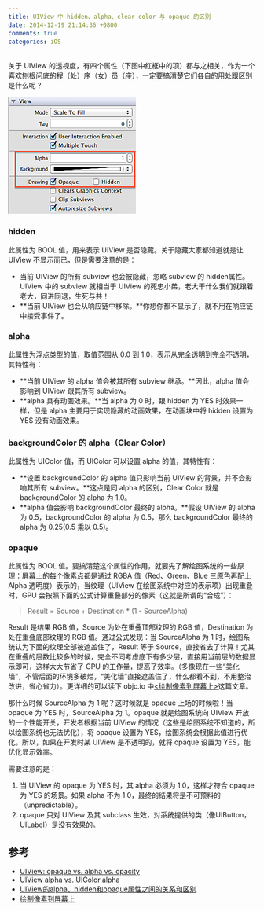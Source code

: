 ```yaml
---
title: UIView 中 hidden、alpha、clear color 与 opaque 的区别
date: 2014-12-19 21:14:36 +0800
comments: true
categories: iOS
---
```


关于 UIView 的透视度，有四个属性（下图中红框中的项）都与之相关，作为一个喜欢刨根问底的程（处）序（女）员（座），一定要搞清楚它们各自的用处跟区别是什么呢？

![](../images/blog/2014-12-19-transparency-in-xib.png)

### hidden

此属性为 BOOL 值，用来表示 UIView 是否隐藏。关于隐藏大家都知道就是让 UIView 不显示而已，但是需要注意的是：

- 当前 UIView 的所有 subview 也会被隐藏，忽略 subview 的 hidden属性。UIView 中的 subview 就相当于 UIView 的死忠小弟，老大干什么我们就跟着老大，同进同退，生死与共！
- **当前 UIView 也会从响应链中移除。**你想你都不显示了，就不用在响应链中接受事件了。

### alpha

此属性为浮点类型的值，取值范围从 0.0 到 1.0，表示从完全透明到完全不透明，其特性有：

- **当前 UIView 的 alpha 值会被其所有 subview 继承。**因此，alpha 值会影响到 UIView 跟其所有 subview。
- **alpha 具有动画效果。**当 alpha 为 0 时，跟 hidden 为 YES 时效果一样，但是 alpha 主要用于实现隐藏的动画效果，在动画块中将 hidden 设置为 YES 没有动画效果。

### backgroundColor 的 alpha（Clear Color）

此属性为 UIColor 值，而 UIColor 可以设置 alpha 的值，其特性有：

- **设置 backgroundColor 的 alpha 值只影响当前 UIView 的背景，并不会影响其所有 subview。**这点是同 alpha 的区别，Clear Color 就是 backgroundColor 的 alpha 为 1.0。
- **alpha 值会影响 backgroundColor 最终的 alpha。**假设 UIView 的 alpha 为 0.5，backgroundColor 的 alpha 为 0.5，那么 backgroundColor 最终的 alpha 为 0.25(0.5 乘以 0.5)。

### opaque

此属性为 BOOL 值。要搞清楚这个属性的作用，就要先了解绘图系统的一些原理：屏幕上的每个像素点都是通过 RGBA 值（Red、Green、Blue 三原色再配上 Alpha 透明度）表示的，当纹理（UIView 在绘图系统中对应的表示项）出现重叠时，GPU 会按照下面的公式计算重叠部分的像素（这就是所谓的“合成”）：

> Result = Source + Destination * (1 - SourceAlpha)

Result 是结果 RGB 值，Source 为处在重叠顶部纹理的 RGB 值，Destination 为处在重叠底部纹理的 RGB 值。通过公式发现：当 SourceAlpha 为 1 时，绘图系统认为下面的纹理全部被遮盖住了，Result 等于 Source，直接省去了计算！尤其在重叠的层数比较多的时候，完全不同考虑底下有多少层，直接用当前层的数据显示即可，这样大大节省了 GPU 的工作量，提高了效率。（多像现在一些“美化墙”，不管后面的环境多破烂，“美化墙”直接遮盖住了，什么都看不到，不用整治改进，省心省力）。更详细的可以读下 objc.io 中[<绘制像素到屏幕上>](http://objccn.io/issue-3-1/)这篇文章。

那什么时候 SourceAlpha 为 1 呢？这时候就是 opaque 上场的时候啦！当 opaque 为 YES 时，SourceAlpha 为 1。opaque 就是绘图系统向 UIView 开放的一个性能开关，开发者根据当前 UIView 的情况（这些是绘图系统不知道的，所以绘图系统也无法优化），将 opaque 设置为 YES，绘图系统会根据此值进行优化。所以，如果在开发时某 UIView 是不透明的，就将 opaque 设置为 YES，能优化显示效率。

需要注意的是：

1. 当 UIView 的 opaque 为 YES 时，其 alpha 必须为 1.0，这样才符合 opaque 为 YES 的场景。如果 alpha 不为 1.0，最终的结果将是不可预料的（unpredictable）。
2. opaque 只对 UIView 及其 subclass 生效，对系统提供的类（像UIButton，UILabel）是没有效果的。

## 参考

- [UIView: opaque vs. alpha vs. opacity](http://stackoverflow.com/questions/8520434/uiview-opaque-vs-alpha-vs-opacity)
- [UIView alpha vs. UIColor alpha](http://stackoverflow.com/questions/20423390/uiview-alpha-vs-uicolor-alpha)
- [UIView的alpha、hidden和opaque属性之间的关系和区别](http://blog.csdn.net/wzzvictory/article/details/10076323)
- [绘制像素到屏幕上](http://objccn.io/issue-3-1/)


